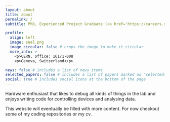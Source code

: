 ```yaml
---
layout: about
title: about
permalink: /
subtitle: PhD, Experienced Project Graduate (<a href='https://careers.smartrecruiters.com/CERN/experienced-graduates'>QUEST</a>) at CERN

profile:
  align: left
  image: seal.png
  image_circular: false # crops the image to make it circular
  more_info: >
    <p>CERN, office: 161/1-008
    <p>Geneva, Switzerland</p>

news: false # includes a list of news items
selected_papers: false # includes a list of papers marked as "selected={true}"
social: true # includes social icons at the bottom of the page
---
```


Hardware enthusiast that likes to debug all kinds of things in the lab and enjoys writing code for controlling devices and analysing data.

This website will eventually be filled with more content. For now checkout some of my coding repositories or my cv.

